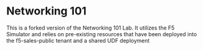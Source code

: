 # Networking 101

This is a forked version of the Networking 101 Lab.  It utilizes
the F5 Simulator and relies on pre-existing resources that have 
been deployed into the f5-sales-public tenant and a shared UDF deployment